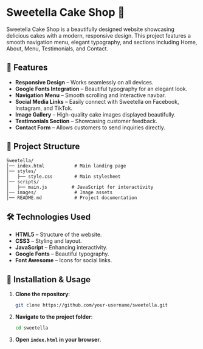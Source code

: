 # Sweetella Cake Shop 🍰

Sweetella Cake Shop is a beautifully designed website showcasing delicious cakes with a modern, responsive design. This project features a smooth navigation menu, elegant typography, and sections including Home, About, Menu, Testimonials, and Contact.

## 🌟 Features
- **Responsive Design** – Works seamlessly on all devices.
- **Google Fonts Integration** – Beautiful typography for an elegant look.
- **Navigation Menu** – Smooth scrolling and interactive navbar.
- **Social Media Links** – Easily connect with Sweetella on Facebook, Instagram, and TikTok.
- **Image Gallery** – High-quality cake images displayed beautifully.
- **Testimonials Section** – Showcasing customer feedback.
- **Contact Form** – Allows customers to send inquiries directly.

## 📂 Project Structure
```
Sweetella/
│── index.html           # Main landing page
│── styles/
│   ├── style.css        # Main stylesheet
│── scripts/
│   ├── main.js         # JavaScript for interactivity
│── images/              # Image assets
│── README.md            # Project documentation
```

## 🛠️ Technologies Used
- **HTML5** – Structure of the website.
- **CSS3** – Styling and layout.
- **JavaScript** – Enhancing interactivity.
- **Google Fonts** – Beautiful typography.
- **Font Awesome** – Icons for social links.

## 🚀 Installation & Usage
1. **Clone the repository**:
   ```bash
   git clone https://github.com/your-username/sweetella.git
   ```
2. **Navigate to the project folder**:
   ```bash
   cd sweetella
   ```
3. **Open `index.html` in your browser**.
